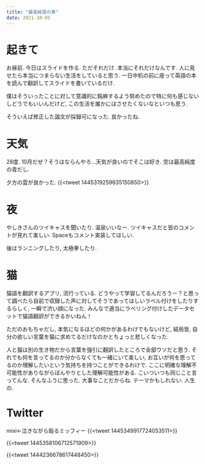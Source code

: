 ```yaml
---
title: "最高純度の青"
date: 2021-10-05
---
```


# 起きて
お昼前. 今日はスライドを作る. ただそれだけ. 本当にそれだけなんです. 人に見せたら本当につまらない生活をしていると思う. 一日中机の前に座って英語の本を読んで翻訳してスライドを書いているだけ.

僕はそういったことに対して意識的に鈍麻するよう努めたので特に何も感じないしどうでもいいんだけど, この生活を誰かにはさせたくないなといつも思う.

そういえば修正した論文が採録可になった. 良かったね.
# 天気
28度. 10月だぜ？そうはならんやろ...天気が良いのでそこは好き. 空は最高純度の青だし.

夕方の雲が良かった.
{{<tweet 1445319259635150850>}}
# 夜
やしきさんのツイキャスを聞いたり. 温泉いいなー. ツイキャスだと皆のコメントが見れて楽しい. Spaceもコメント実装してほしい.

後はランニングしたり, 太極拳したり.
# 猫
猫語を翻訳するアプリ, 流行っている.
どうやって学習してるんだろうー？と思って調べたら自前で収録した声に対してそうであってほしいラベル付けをしたりするらしく, 一瞬で渋い顔になった. みんなで適当にラベリング付けしたデータセットで猫語翻訳ができるかいねん！

ただのおもちゃだし, 本気になるほどの何かがあるわけでもないけど, 結局皆, 自分の欲しい言葉を猫に求めてるだけなのかとちょっと悲しくなった.

人と猫は別の生き物だから言葉を強引に翻訳したところで全部ウソだと思う. それでも何を言ってるのか分からなくても一緒にいて楽しい, お互いが何を思ってるのか理解したいという気持ちを持つことができるわけで. ここに明確な理解不可能性がありながらぼんやりとした理解可能性がある. こいついつも同じこと言ってんな. そんなふうに思った. 大事なことだからね. テーマかもしれない. 人生の.

# Twitter
mixi←泣きながら殴るミッフィー
{{<tweet 1445349917724053511>}}

{{<tweet 1445358106712571909>}}

{{<tweet 1444236678617448450>}}